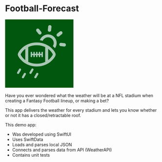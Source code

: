 # Football-Forecast

![App Icon](https://raw.githubusercontent.com/bfallon/Football-Forecast/main/FootballForecastIcon_small.png)

Have you ever wondered what the weather will be at a NFL stadium when creating a Fantasy Football lineup, or making a bet? 

This app delivers the weather for every stadium and lets you know whether or not it has a closed/retractable roof. 


This demo app:
- Was developed using SwiftUI
- Uses SwiftData
- Loads and parses local JSON
- Connects and parses data from API (WeatherAPI)
- Contains unit tests

